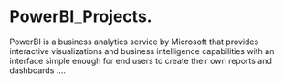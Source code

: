 # PowerBI_Projects.
PowerBI is a business analytics service by Microsoft that provides interactive visualizations and business intelligence capabilities with an interface simple enough for end users to create their own reports and dashboards ....
